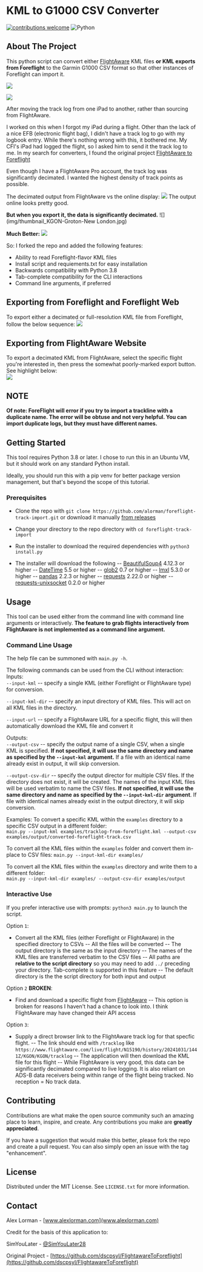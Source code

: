 # KML to G1000 CSV Converter
[![contributions welcome](https://img.shields.io/badge/contributions-welcome-brightgreen.svg?style=flat)](https://github.com/alorman/foreflight-track-import/issues)  ![Python](https://img.shields.io/badge/python-3.8-blue.svg)  


## About The Project

This python script can convert either [FlightAware](https://www.flightaware.com/) KML files **or KML exports from Foreflight** to the Garmin G1000 CSV format so that other instances of Foreflight can import it. 

![](img/ipad-to-ipad.svg)

![](img/flightaware-to-ipad.svg)

After moving the track log from one iPad to another, rather than sourcing from FlightAware.   

I worked on this when I forgot my iPad during a flight. Other than the lack of a nice EFB (electronic flight bag), I didn't have a track log to go with my logbook entry. While there's nothing wrong with this, it bothered me. My CFI's iPad had logged the flight, so I asked him to send it the track log to me.
In my search for converters, I found the original project [FlightAware to Foreflight](https://github.com/dscpsyl/FlightawareToForeflight)  

Even though I have a FlightAware Pro account, the track log was significantly decimated. I wanted the highest density of track points as possible.

The decimated output from FlightAware vs the online display:
![](img/flight-aware-online-track.PNG)
The output online looks pretty good. 

**But when you export it, the data is significantly decimated.**
![](img/thumbnail_KGON-Groton-New London.jpg)


**Much Better:**
![](img/high-res-trackline.jpg) 

So:
I forked the repo and added the following features:  
- Ability to read Foreflight-flavor KML files
- Install script and requiements.txt for easy installation
- Backwards compatibility with Python 3.8
- Tab-complete compatibility for the CLI interactions
- Command line arguments, if preferred


## Exporting from Foreflight and Foreflight Web
To export either a decimated or full-resolution KML file from Foreflight, follow the below sequence:
![](img/export-from-foreflight.gif)


## Exporting from FlightAware Website
To export a decimated KML from FlightAware, select the specific flight you're interested in, then press the somewhat poorly-marked export button. See highlight below:  
![](img/foreflight-kml.PNG)  

## NOTE
**Of note: ForeFlight will error if you try to import a trackline with a duplicate name. The error will be obtuse and not very helpful. You can import duplicate logs, but they must have different names.**

## Getting Started

This tool requires Python 3.8 or later. I chose to run this in an Ubuntu VM, but it should work on any standard Python install.

Ideally, you should run this with a pip venv for better package version management, but that's beyond the scope of this tutorial. 

### Prerequisites

- Clone the repo with `git clone https://github.com/alorman/foreflight-track-import.git` or download it manually [from releases](https://github.com/alorman?tab=packages&repo_name=foreflight-track-import)

- Change your directory to the repo directory with `cd foreflight-track-import`

- Run the installer to download the required dependencies with `python3 install.py`

- The installer will download the following
-- [BeautifulSoup4](https://pypi.org/project/beautifulsoup4/) 4.12.3 or higher
-- [DateTime](https://pypi.org/project/DateTime/) 5.5 or higher
-- [glob2](https://pypi.org/project/glob2/) 0.7 or higher
-- [lmxl](https://pypi.org/project/lxml/) 5.3.0 or higher
-- [pandas](https://pypi.org/project/pandas/) 2.2.3 or higher
-- [requests](https://pypi.org/project/requests/) 2.22.0 or higher
-- [requests-unixsocket](https://pypi.org/project/requests-unixsocket/) 0.2.0 or higher


## Usage

This tool can be used either from the command line with command line arguments or interactively. **The feature to grab flights interactively from FlightAware is not implemented as a command line argument.**

### Command Line Usage

The help file can be summoned with `main.py -h`.  

The following commands can be used from the CLI without interaction:  
Inputs:  
`--input-kml` -- specify a single KML (either Foreflight or FlightAware type) for conversion.  

`--input-kml-dir` -- specify an input directory of KML files. This will act on all KML files in the directory.  

`--input-url` -- specify a FlightAware URL for a specific flight, this will then automatically download the KML file and convert it

Outputs:  
`--output-csv` -- specify the output name of a single CSV, when a single KML is specified. **If not specified, it will use the same directory and name as specified by the `--input-kml` argument.** If a file with an identical name already exist in output, it will skip conversion.  

`--output-csv-dir` -- specify the output director for multiple CSV files. If the directory does not exist, it will be created. The names of the input KML files will be used verbatim to name the CSV files. **If not specified, it will use the same directory and name as specified by the `--input-kml-dir` argument**. If file with identical names already exist in the output directory, it will skip conversion.

Examples:
To convert a specific KML within the `examples` directory to a specific CSV output in a different folder:  
`main.py --input-kml examples/tracklog-from-foreflight.kml --output-csv examples/output/converted-foreflight-track.csv`  

To convert all the KML files within the `examples` folder and convert them in-place to CSV files:
`main.py --input-kml-dir examples/`  

To convert all the KML files within the `examples` directory and write them to a different folder:  
`main.py --input-kml-dir examples/ --output-csv-dir examples/output`


### Interactive Use

If you prefer interactive use with prompts:
`python3 main.py` to launch the script.  

Option `1`:  
- Convert all the KML files (either Foreflight or FlightAware) in the specified directory to CSVs
-- All the files will be converted
-- The output directory is the same as the input directory
-- The names of the KML files are transferred verbatim to the CSV files
-- All paths are **relative to the script directory** so you may need to add `../` preceding your directory. Tab-complete is supported in this feature
-- The default directory is the the script directory for both input and output

Option `2` **BROKEN**:  
- Find and download a specific flight from [FlightAware](https://www.flightaware.com/)
-- This option is broken for reasons I haven't had a chance to look into. I think FlightAware may have changed their API access  

Option `3`:  
- Supply a direct browser link to the FlightAware track log for that specfic flight. 
-- The link should end with `/tracklog` like `https://www.flightaware.com/live/flight/N15190/history/20241031/1441Z/KGON/KGON/tracklog`
-- The application will then download the KML file for this flight
-- While FlightAware is very good, this data can be significantly decimated compared to live logging. It is also reliant on ADS-B data receivers being within range of the flight being tracked. No reception = No track data.


## Contributing

Contributions are what make the open source community such an amazing place to learn, inspire, and create. Any contributions you make are **greatly appreciated**.

If you have a suggestion that would make this better, please fork the repo and create a pull request. You can also simply open an issue with the tag "enhancement".

## License

Distributed under the MIT License. See `LICENSE.txt` for more information.


## Contact
Alex Lorman - [www.alexlorman.com](www.alexlorman.com)

Credit for the basis of this application to:

SimYouLater - [@SimYouLater28](https://twitter.com/SimYouLater28)

Original Project - [https://github.com/dscpsyl/FlightawareToForeflight](https://github.com/dscpsyl/FlightawareToForeflight)

